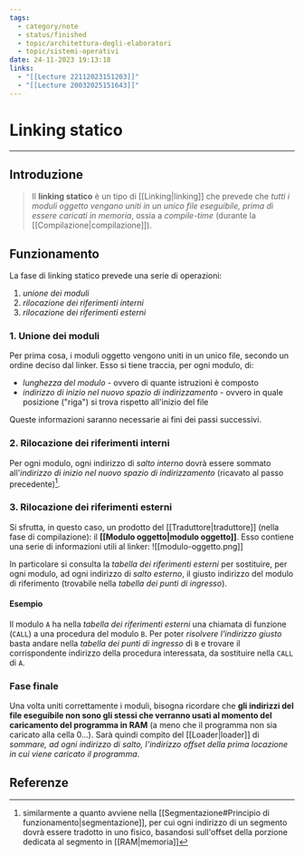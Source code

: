 ```yaml
---
tags:
  - category/note
  - status/finished
  - topic/architettura-degli-elaboratori
  - topic/sistemi-operativi
date: 24-11-2023 19:13:18
links:
  - "[[Lecture 22112023151203]]"
  - "[[Lecture 20032025151643]]"
---
```

# Linking statico
---
## Introduzione
> Il **linking statico** è un tipo di [[Linking|linking]] che prevede che _tutti i moduli oggetto vengano uniti in un unico file eseguibile, prima di essere caricati in memoria_, ossia a _compile-time_ (durante la [[Compilazione|compilazione]]).

## Funzionamento
La fase di linking statico prevede una serie di operazioni:
1. _unione dei moduli_
2. _rilocazione dei riferimenti interni_
3. _rilocazione dei riferimenti esterni_

### 1. Unione dei moduli
Per prima cosa, i moduli oggetto vengono uniti in un unico file, secondo un ordine deciso dal linker. Esso si tiene traccia, per ogni modulo, di:
- _lunghezza del modulo_ - ovvero di quante istruzioni è composto
- _indirizzo di inizio nel nuovo spazio di indirizzamento_ - ovvero in quale posizione ("riga") si trova rispetto all'inizio del file

Queste informazioni saranno necessarie ai fini dei passi successivi.

### 2. Rilocazione dei riferimenti interni
Per ogni modulo, ogni indirizzo di _salto interno_ dovrà essere sommato all'_indirizzo di inizio nel nuovo spazio di indirizzamento_ (ricavato al passo precedente)[^1].

### 3. Rilocazione dei riferimenti esterni
Si sfrutta, in questo caso, un prodotto del [[Traduttore|traduttore]] (nella fase di compilazione): il **[[Modulo oggetto|modulo oggetto]]**. Esso contiene una serie di informazioni utili al linker:
![[modulo-oggetto.png]]

In particolare si consulta la _tabella dei riferimenti esterni_ per sostituire, per ogni modulo, ad ogni indirizzo di _salto esterno_, il giusto indirizzo del modulo di riferimento (trovabile nella _tabella dei punti di ingresso_).

#### Esempio
Il modulo `A` ha nella _tabella dei riferimenti esterni_ una chiamata di funzione (`CALL`) a una procedura del modulo `B`. Per poter _risolvere l'indirizzo giusto_ basta andare nella _tabella dei punti di ingresso_ di `B` e trovare il corrispondente indirizzo della procedura interessata, da sostituire nella `CALL` di `A`.

### Fase finale
Una volta uniti correttamente i moduli, bisogna ricordare che **gli indirizzi del file eseguibile non sono gli stessi che verranno usati al momento del caricamento del programma in RAM** (a meno che il programma non sia caricato alla cella 0...). Sarà quindi compito del [[Loader|loader]] di _sommare, ad ogni indirizzo di salto, l'indirizzo offset della prima locazione in cui viene caricato il programma_.

## Referenze
[^1]: similarmente a quanto avviene nella [[Segmentazione#Principio di funzionamento|segmentazione]], per cui ogni indirizzo di un segmento dovrà essere tradotto in uno fisico, basandosi sull'offset della porzione dedicata al segmento in [[RAM|memoria]]